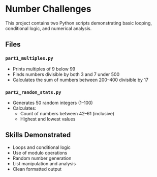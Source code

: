 # Number Challenges

This project contains two Python scripts demonstrating basic looping, conditional logic, and numerical analysis.

## Files

### `part1_multiples.py`
- Prints multiples of 9 below 99
- Finds numbers divisible by both 3 and 7 under 500
- Calculates the sum of numbers between 200–400 divisible by 17

### `part2_random_stats.py`
- Generates 50 random integers (1–100)
- Calculates:
  - Count of numbers between 42–61 (inclusive)
  - Highest and lowest values

## Skills Demonstrated
- Loops and conditional logic
- Use of modulo operations
- Random number generation
- List manipulation and analysis
- Clean formatted output

